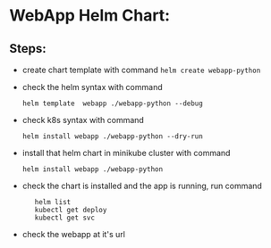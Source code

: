 

# WebApp Helm Chart:

## Steps:
- create chart template with command 
  ```helm create webapp-python```

- check the helm syntax with command 
  ```
  helm template  webapp ./webapp-python --debug
  ```

- check k8s syntax with command 
  ```
  helm install webapp ./webapp-python --dry-run
  ```

- install that helm chart in minikube cluster with command 
  ```
  helm install webapp ./webapp-python
  ```


- check the chart is installed and the app is running, run command  
  ```
     helm list
     kubectl get deploy
     kubectl get svc
     ```

- check the webapp at it's url
